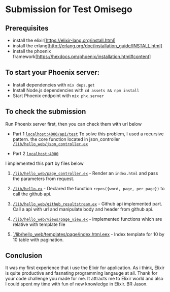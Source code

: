 # Submission for Test Omisego


## Prerequisites

- install the elixir[https://elixir-lang.org/install.html]
- install the erlang[http://erlang.org/doc/installation_guide/INSTALL.html]
- install the phoenix framework[https://hexdocs.pm/phoenix/installation.html#content]


## To start your Phoenix server:

  * Install dependencies with `mix deps.get`
  * Install Node.js dependencies with `cd assets && npm install`
  * Start Phoenix endpoint with `mix phx.server`

## To check the submission

  Run Phoenix server first, then you can check them with url below

  * Part 1 [`localhost:4000/api/test`](http://localhost:4000/api/test)
   To solve this problem, I used a recursive pattern. the core function located in json_controller [`/lib/hello_web/json_controller.ex`](/lib/hello_web/json_controller.ex)

  * Part 2 [`localhost:4000`](http://localhost:4000)

   I implemented this part by files below

   1. [`/lib/hello_web/page_controller.ex`](/lib/hello_web/page_controller.ex) - Render an `index.html` and pass the parameters from request.

   2. [`/lib/hello.ex`](/lib/hello.ex) - Declared the function `repos({word, page, per_page})` to call the github api.

   3. [`/lib/hello_web/github_resultstream.ex`](/lib/hello_web/github_resultstream.ex) - Github api implemented part. Call a api with url and manipulate body and header from github api.

   4. [`/lib/hello_web/views/page_view.ex`](/lib/hello_web/views/page_view.ex) - implemented functions which are relative with template file
   5. [`/lib/hello_web/templates/page/index.html.eex](/lib/hello_web/templates/page/index.html.eex) - Index template for 10 by 10 table with pagination.

## Conclusion
 It was my first experience that i use the Elixir for application. As i think, Elixir is quite productive and fasnating programming langauge at all. Thank for your code challenge you made for me. It attracts me to Elixir world and also I could spent my time with fun of new knowledge in Elixir.
 BR Jason.
